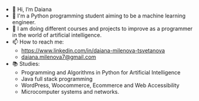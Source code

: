 - 👋 Hi, I’m Daiana
- 👀 I'm a Python programming student aiming to be a machine learning engineer.
- 🌱 I am doing different courses and projects to improve as a programmer in the world of artificial intelligence.
- 📫 How to reach me:
  - https://www.linkedin.com/in/daiana-milenova-tsvetanova
  - daiana.milenova7@gmail.com
- 📚 Studies:
  - Programming and Algorithms in Python for Artificial Intelligence
  - Java full stack programming
  - WordPress, Woocommerce, Ecommerce and Web Accessibility
  - Microcomputer systems and networks.
<!---
damian75uwu/damian75uwu is a ✨ special ✨ repository because its `README.md` (this file) appears on your GitHub profile.
You can click the Preview link to take a look at your changes.
--->
